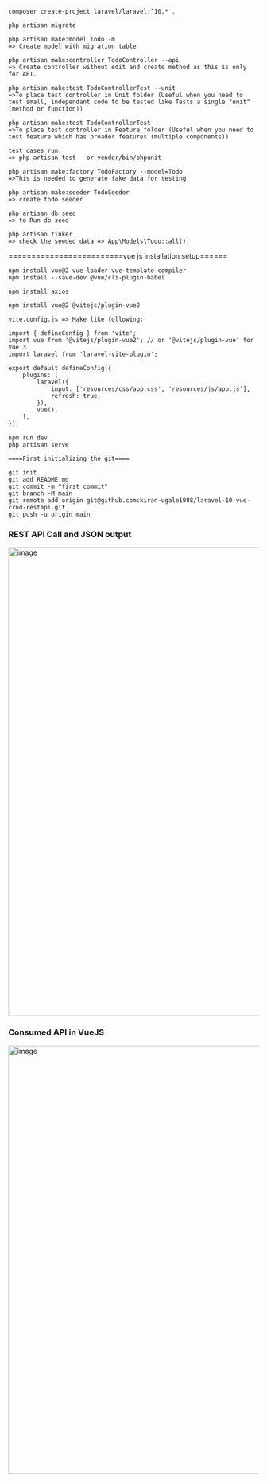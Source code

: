 ```
composer create-project laravel/laravel:^10.* .

php artisan migrate

php artisan make:model Todo -m
=> Create model with migration table

php artisan make:controller TodoController --api
=> Create controller without edit and create method as this is only for API.

php artisan make:test TodoControllerTest --unit
=>To place test controller in Unit folder (Useful when you need to test small, independant code to be tested like Tests a single "unit" (method or function))

php artisan make:test TodoControllerTest
=>To place test controller in Feature folder (Useful when you need to test feature which has broader features (multiple components))

test cases run:
=> php artisan test   or vendor/bin/phpunit

php artisan make:factory TodoFactory --model=Todo
=>This is needed to generate fake data for testing

php artisan make:seeder TodoSeeder
=> create todo seeder

php artisan db:seed
=> to Run db seed

php artisan tinker
=> check the seeded data => App\Models\Todo::all();
```
=========================vue js installation setup======
```
npm install vue@2 vue-loader vue-template-compiler
npm install --save-dev @vue/cli-plugin-babel

npm install axios

npm install vue@2 @vitejs/plugin-vue2

vite.config.js => Make like following:

import { defineConfig } from 'vite';
import vue from '@vitejs/plugin-vue2'; // or '@vitejs/plugin-vue' for Vue 3
import laravel from 'laravel-vite-plugin';

export default defineConfig({
    plugins: [
        laravel({
            input: ['resources/css/app.css', 'resources/js/app.js'],
            refresh: true,
        }),
        vue(),
    ],
});
```
```
npm run dev
php artisan serve

====First initializing the git====

git init
git add README.md
git commit -m "first commit"
git branch -M main
git remote add origin git@github.com:kiran-ugale1988/laravel-10-vue-crud-restapi.git
git push -u origin main

```

### REST API Call and JSON output
<img width="942" alt="image" src="https://github.com/user-attachments/assets/991a92ba-78ef-48e6-8986-368ec02f753c">

### Consumed API in VueJS
<img width="861" alt="image" src="https://github.com/user-attachments/assets/835dcb45-b2eb-482f-82cc-3a89b3340e74">

